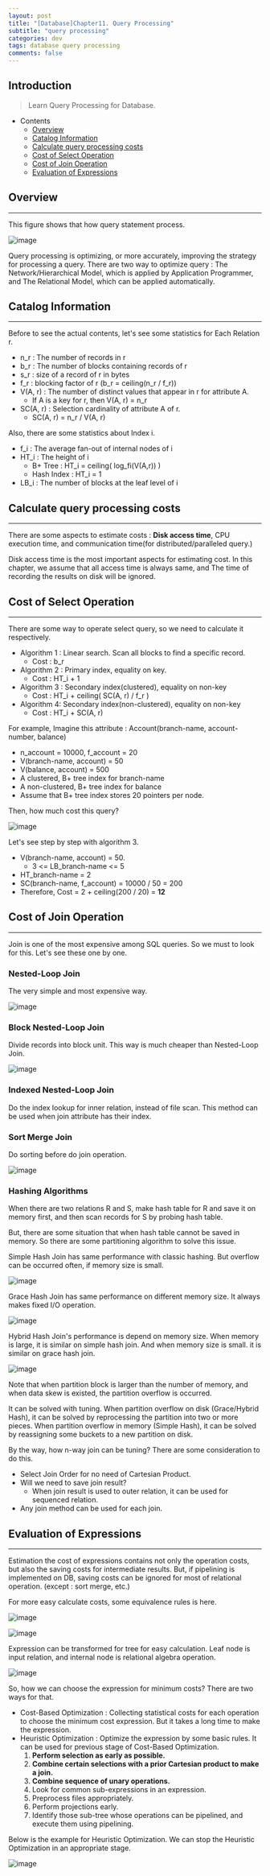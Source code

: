 ```yaml
---
layout: post
title: "[Database]Chapter11. Query Processing"
subtitle: "query processing"
categories: dev
tags: database query processing
comments: false
---
```


## Introduction
> Learn Query Processing for Database.

- Contents
	- [Overview](#overview)
	- [Catalog Information](#catalog-information)
	- [Calculate query processing costs](#calculate-query-processing-costs)
	- [Cost of Select Operation](#cost-of-select-operation)
	- [Cost of Join Operation](#cost-of-join-operation)
  - [Evaluation of Expressions](#evaluation-of-expressions)
  



## Overview
---
This figure shows that how query statement process.

![image](https://github.com/yeosu623/yeosu623.github.io/assets/72304945/15bd973e-b201-412b-833f-80cfffd4edd6)

Query processing is optimizing, or more accurately, improving the strategy for processing a query. There are two way to optimize query : The Network/Hierarchical Model, which is applied by Application Programmer, and The Relational Model, which can be applied automatically.



## Catalog Information
---
Before to see the actual contents, let's see some statistics for Each Relation r.

- n_r : The number of records in r
- b_r : The number of blocks containing records of r
- s_r : size of a record of r in bytes
- f_r : blocking factor of r (b_r = ceiling(n_r / f_r))
- V(A, r) : The number of distinct values that appear in r for attribute A.
  - If A is a key for r, then V(A, r) = n_r
- SC(A, r) : Selection cardinality of attribute A of r. 
  - SC(A, r) = n_r / V(A, r)

Also, there are some statistics about Index i.

- f_i : The average fan-out of internal nodes of i
- HT_i : The height of i
  - B+ Tree : HT_i = ceiling( log_fi(V(A,r)) )
  - Hash Index : HT_i = 1
- LB_i : The number of  blocks at the leaf level of i



## Calculate query processing costs
---
There are some aspects to estimate costs : **Disk access time**, CPU execution time, and communication time(for distributed/paralleled query.)

Disk access time is the most important aspects for estimating cost. In this chapter, we assume that all access time is always same, and The time of recording the results on disk will be ignored.



## Cost of Select Operation
---
There are some way to operate select query, so we need to calculate it respectively.

- Algorithm 1 : Linear search. Scan all blocks to find a specific record.
  - Cost : b_r
- Algorithm 2 : Primary index, equality on key.
  - Cost : HT_i + 1
- Algorithm 3 : Secondary index(clustered), equality on non-key
  - Cost : HT_i + ceiling( SC(A, r) / f_r )
- Algorithm 4: Secondary index(non-clustered), equality on non-key
  - Cost : HT_i + SC(A, r)

For example, Imagine this attribute : Account(branch-name, account-number, balance)

- n_account = 10000, f_account = 20
- V(branch-name, account) = 50
- V(balance, account) = 500
- A clustered, B+ tree index for branch-name
- A non-clustered, B+ tree index for balance
- Assume that B+ tree index stores 20 pointers per node.

Then, how much cost this query? 

![image](https://github.com/yeosu623/yeosu623.github.io/assets/72304945/6f686725-893e-4265-8efd-ea1df105beee)

Let's see step by step with algorithm 3.

- V(branch-name, account) = 50.
  - 3 <= LB_branch-name <= 5
- HT_branch-name = 2
- SC(branch-name, f_account) = 10000 / 50 = 200
- Therefore, Cost = 2 + ceiling(200 / 20) = **12**



## Cost of Join Operation
---
Join is one of the most expensive among SQL queries. So we must to look for this. Let's see these one by one.



### Nested-Loop Join

The very simple and most expensive way.

![image](https://github.com/yeosu623/yeosu623.github.io/assets/72304945/132056ca-6695-46c3-9688-249d07bbdb88)



### Block Nested-Loop Join

Divide records into block unit. This way is much cheaper than Nested-Loop Join.

![image](https://github.com/yeosu623/yeosu623.github.io/assets/72304945/788a09e1-437d-4d4d-96a1-a719094cdbdf)

### Indexed Nested-Loop Join

Do the index lookup for inner relation, instead of file scan. This method can be used when join attribute has their index.



### Sort Merge Join

Do sorting before do join operation.

![image](https://github.com/yeosu623/yeosu623.github.io/assets/72304945/9e9e407b-e91c-4abb-994e-3feb75d38681)



### Hashing Algorithms

When there are two relations R and S, make hash table for R and save it on memory first, and then scan records for S by probing hash table.

But, there are some situation that when hash table cannot be saved in memory. So there are some partitioning algorithm to solve this issue.



Simple Hash Join has same performance with classic hashing. But overflow can be occurred often, if memory size is small.

![image](https://github.com/yeosu623/yeosu623.github.io/assets/72304945/3cd77aa0-0f1d-4fa6-9123-5f04d593ca78)

Grace Hash Join has same performance on different memory size. It always makes fixed I/O operation.

![image](https://github.com/yeosu623/yeosu623.github.io/assets/72304945/d8bcb0bf-ba80-4766-b8b9-a526cb9474a3)

Hybrid Hash Join's performance is depend on memory size. When memory is large, it is similar on simple hash join. And when memory size is small. it is similar on grace hash join.

![image](https://github.com/yeosu623/yeosu623.github.io/assets/72304945/8ff0ce58-5419-49ca-9b90-0e511295249f)





Note that when partition block is larger than the number of memory, and when data skew is existed, the partition overflow is occurred.

It can be solved with tuning. When partition overflow on disk (Grace/Hybrid Hash), it can be solved by reprocessing the partition into two or more pieces. When partition overflow in memory (Simple Hash), it can be solved by reassigning some buckets to a new partition on disk.



By the way, how n-way join can be tuning? There are some consideration to do this.

- Select Join Order for no need of Cartesian Product.
- Will we need to save join result?
  - When join result is used to outer relation, it can be used for sequenced relation.
- Any join method can be used for each join.



## Evaluation of Expressions

---

Estimation the cost of expressions contains not only the operation costs, but also the saving costs for intermediate results. But, if pipelining is implemented on DB, saving costs can be ignored for most of relational operation. (except : sort merge, etc.)

For more easy calculate costs, some equivalence rules is here.

![image](https://github.com/yeosu623/yeosu623.github.io/assets/72304945/936da4c1-b7db-4283-87a0-a070cfc7df17)

![image](https://github.com/yeosu623/yeosu623.github.io/assets/72304945/510e65e4-05e3-4b99-9288-e1e02d0da03e)

Expression can be transformed for tree for easy calculation. Leaf node is input relation, and internal node is relational algebra operation.

![image](https://github.com/yeosu623/yeosu623.github.io/assets/72304945/edc30fd9-fe54-4eb2-807e-245a93794a46)



So, how we can choose the expression for minimum costs? There are two ways for that.

- Cost-Based Optimization : Collecting statistical costs for each operation to choose the minimum cost expression. But it takes a long time to make the expression.
- Heuristic Optimization : Optimize the expression by some basic rules. It can be used for previous stage of Cost-Based Optimization.
  1. **Perform selection as early as possible.**
  2. **Combine certain selections with a prior Cartesian product to make a join.**
  3. **Combine sequence of unary operations.**
  4. Look for common sub-expressions in an expression.
  5. Preprocess files appropriately.
  6. Perform projections early.
  7. Identify those sub-tree whose operations can be pipelined, and execute them using pipelining.

Below is the example for Heuristic Optimization. We can stop the Heuristic Optimization in an appropriate stage.

![image](https://github.com/yeosu623/yeosu623.github.io/assets/72304945/e4ad1d84-0a61-4188-a48e-91577ef4d317)


